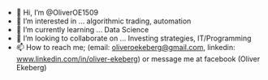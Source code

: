 - 👋 Hi, I’m @OliverOE1509
- 👀 I’m interested in ... algorithmic trading, automation
- 🌱 I’m currently learning ... Data Science
- 💞️ I’m looking to collaborate on ... Investing strategies, IT/Programming
- 📫 How to reach me; (email: oliveroekeberg@gmail.com, linkedin: www.linkedin.com/in/oliver-ekeberg) or message me at facebook (Oliver Ekeberg)

<!---
OliverOE1509/OliverOE1509 is a ✨ special ✨ repository because its `README.md` (this file) appears on your GitHub profile.
You can click the Preview link to take a look at your changes.
--->
